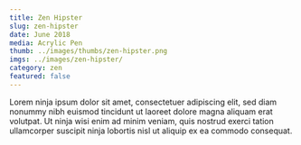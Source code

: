 ```yaml
---
title: Zen Hipster
slug: zen-hipster
date: June 2018
media: Acrylic Pen
thumb: ../images/thumbs/zen-hipster.png
imgs: ../images/zen-hipster/
category: zen
featured: false
---
```


Lorem ninja ipsum dolor sit amet, consectetuer adipiscing elit, sed diam nonummy nibh euismod tincidunt ut laoreet dolore magna aliquam erat volutpat. Ut ninja wisi enim ad minim veniam, quis nostrud exerci tation ullamcorper suscipit ninja lobortis nisl ut aliquip ex ea commodo consequat.